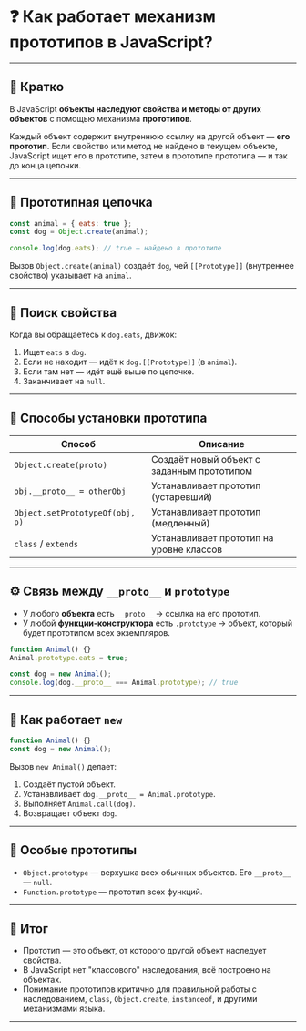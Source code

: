 # ❓ Как работает механизм прототипов в JavaScript?

---

## 📌 Кратко

В JavaScript **объекты наследуют свойства и методы от других объектов** с помощью механизма **прототипов**.

Каждый объект содержит внутреннюю ссылку на другой объект — **его прототип**. Если свойство или метод не найдено в текущем объекте, JavaScript ищет его в прототипе, затем в прототипе прототипа — и так до конца цепочки.

---

## 🔄 Прототипная цепочка

```js
const animal = { eats: true };
const dog = Object.create(animal);

console.log(dog.eats); // true — найдено в прототипе
```

Вызов `Object.create(animal)` создаёт `dog`, чей `[[Prototype]]` (внутреннее свойство) указывает на `animal`.

---

## 🔎 Поиск свойства

Когда вы обращаетесь к `dog.eats`, движок:

1. Ищет `eats` в `dog`.
2. Если не находит — идёт к `dog.[[Prototype]]` (в `animal`).
3. Если там нет — идёт ещё выше по цепочке.
4. Заканчивает на `null`.

---

## 🧠 Способы установки прототипа

| Способ                          | Описание                                   |
| ------------------------------- | ------------------------------------------ |
| `Object.create(proto)`          | Создаёт новый объект с заданным прототипом |
| `obj.__proto__ = otherObj`      | Устанавливает прототип (устаревший)        |
| `Object.setPrototypeOf(obj, p)` | Устанавливает прототип (медленный)         |
| `class` / `extends`             | Устанавливает прототип на уровне классов   |

---

## ⚙️ Связь между `__proto__` и `prototype`

* У любого **объекта** есть `__proto__` → ссылка на его прототип.
* У любой **функции-конструктора** есть `.prototype` → объект, который будет прототипом всех экземпляров.

```js
function Animal() {}
Animal.prototype.eats = true;

const dog = new Animal();
console.log(dog.__proto__ === Animal.prototype); // true
```

---

## 🧱 Как работает `new`

```js
function Animal() {}
const dog = new Animal();
```

Вызов `new Animal()` делает:

1. Создаёт пустой объект.
2. Устанавливает `dog.__proto__ = Animal.prototype`.
3. Выполняет `Animal.call(dog)`.
4. Возвращает объект `dog`.

---

## 📌 Особые прототипы

* `Object.prototype` — верхушка всех обычных объектов. Его `__proto__` — `null`.
* `Function.prototype` — прототип всех функций.

---

## 📌 Итог

* Прототип — это объект, от которого другой объект наследует свойства.
* В JavaScript нет "классового" наследования, всё построено на объектах.
* Понимание прототипов критично для правильной работы с наследованием, `class`, `Object.create`, `instanceof`, и другими механизмами языка.

---
